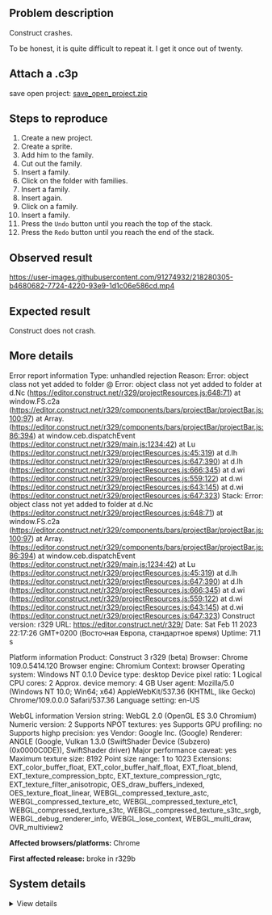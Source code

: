 ## Problem description

Construct crashes.

To be honest, it is quite difficult to repeat it. I get it once out of twenty.

## Attach a .c3p

save open project: [save_open_project.zip](https://github.com/WilsonPercival/WilsonPercival/files/10714672/save_open_project.zip)

## Steps to reproduce

1. Create a new project.
2. Create a sprite.
3. Add him to the family.
4. Cut out the family.
5. Insert a family.
6. Click on the folder with families.
7. Insert a family.
8. Insert again.
9. Click on a family.
10. Insert a family.
11. Press the `Undo` button until you reach the top of the stack.
12. Press the `Redo` button until you reach the end of the stack.

## Observed result

https://user-images.githubusercontent.com/91274932/218280305-b4680682-7724-4220-93e9-1d1c06e586cd.mp4

## Expected result

Construct does not crash.

## More details

Error report information
Type: unhandled rejection
Reason: Error: object class not yet added to folder @ Error: object class not yet added to folder at d.Nc (https://editor.construct.net/r329/projectResources.js:648:71) at window.FS.c2a (https://editor.construct.net/r329/components/bars/projectBar/projectBar.js:100:97) at Array. (https://editor.construct.net/r329/components/bars/projectBar/projectBar.js:86:394) at window.ceb.dispatchEvent (https://editor.construct.net/r329/main.js:1234:42) at Lu (https://editor.construct.net/r329/projectResources.js:45:319) at d.Ih (https://editor.construct.net/r329/projectResources.js:647:390) at d.Ih (https://editor.construct.net/r329/projectResources.js:666:345) at d.wi (https://editor.construct.net/r329/projectResources.js:559:122) at d.wi (https://editor.construct.net/r329/projectResources.js:643:145) at d.wi (https://editor.construct.net/r329/projectResources.js:647:323)
Stack: Error: object class not yet added to folder at d.Nc (https://editor.construct.net/r329/projectResources.js:648:71) at window.FS.c2a (https://editor.construct.net/r329/components/bars/projectBar/projectBar.js:100:97) at Array. (https://editor.construct.net/r329/components/bars/projectBar/projectBar.js:86:394) at window.ceb.dispatchEvent (https://editor.construct.net/r329/main.js:1234:42) at Lu (https://editor.construct.net/r329/projectResources.js:45:319) at d.Ih (https://editor.construct.net/r329/projectResources.js:647:390) at d.Ih (https://editor.construct.net/r329/projectResources.js:666:345) at d.wi (https://editor.construct.net/r329/projectResources.js:559:122) at d.wi (https://editor.construct.net/r329/projectResources.js:643:145) at d.wi (https://editor.construct.net/r329/projectResources.js:647:323)
Construct version: r329
URL: https://editor.construct.net/r329/
Date: Sat Feb 11 2023 22:17:26 GMT+0200 (Восточная Европа, стандартное время)
Uptime: 71.1 s

Platform information
Product: Construct 3 r329 (beta)
Browser: Chrome 109.0.5414.120
Browser engine: Chromium
Context: browser
Operating system: Windows NT 0.1.0
Device type: desktop
Device pixel ratio: 1
Logical CPU cores: 2
Approx. device memory: 4 GB
User agent: Mozilla/5.0 (Windows NT 10.0; Win64; x64) AppleWebKit/537.36 (KHTML, like Gecko) Chrome/109.0.0.0 Safari/537.36
Language setting: en-US

WebGL information
Version string: WebGL 2.0 (OpenGL ES 3.0 Chromium)
Numeric version: 2
Supports NPOT textures: yes
Supports GPU profiling: no
Supports highp precision: yes
Vendor: Google Inc. (Google)
Renderer: ANGLE (Google, Vulkan 1.3.0 (SwiftShader Device (Subzero) (0x0000C0DE)), SwiftShader driver)
Major performance caveat: yes
Maximum texture size: 8192
Point size range: 1 to 1023
Extensions: EXT_color_buffer_float, EXT_color_buffer_half_float, EXT_float_blend, EXT_texture_compression_bptc, EXT_texture_compression_rgtc, EXT_texture_filter_anisotropic, OES_draw_buffers_indexed, OES_texture_float_linear, WEBGL_compressed_texture_astc, WEBGL_compressed_texture_etc, WEBGL_compressed_texture_etc1, WEBGL_compressed_texture_s3tc, WEBGL_compressed_texture_s3tc_srgb, WEBGL_debug_renderer_info, WEBGL_lose_context, WEBGL_multi_draw, OVR_multiview2

**Affected browsers/platforms:** Chrome

**First affected release:** broke in r329b

## System details

<details><summary>View details</summary>

Platform information
Product: Construct 3 r329 (beta)
Browser: Chrome 109.0.5414.120
Browser engine: Chromium
Context: browser
Operating system: Windows NT 0.1.0
Device type: desktop
Device pixel ratio: 1
Logical CPU cores: 2
Approx. device memory: 4 GB
User agent: Mozilla/5.0 (Windows NT 10.0; Win64; x64) AppleWebKit/537.36 (KHTML, like Gecko) Chrome/109.0.0.0 Safari/537.36
Language setting: en-US

Local storage
Storage quota (approx): 59 gb
Storage usage (approx): 167 mb (0.3%)
Persistant storage: No

Browser support notes
This list contains missing features that are not required, but could improve performance or user experience if supported.

UI effects are disabled in settings.
WebGL indicates a major performance caveat. It is probably using software rendering.
WebGL information
Version string: WebGL 2.0 (OpenGL ES 3.0 Chromium)
Numeric version: 2
Supports NPOT textures: yes
Supports GPU profiling: no
Supports highp precision: yes
Vendor: Google Inc. (Google)
Renderer: ANGLE (Google, Vulkan 1.3.0 (SwiftShader Device (Subzero) (0x0000C0DE)), SwiftShader driver)
Major performance caveat: yes
Maximum texture size: 8192
Point size range: 1 to 1023
Extensions:

EXT_color_buffer_float
EXT_color_buffer_half_float
EXT_float_blend
EXT_texture_compression_bptc
EXT_texture_compression_rgtc
EXT_texture_filter_anisotropic
OES_draw_buffers_indexed
OES_texture_float_linear
WEBGL_compressed_texture_astc
WEBGL_compressed_texture_etc
WEBGL_compressed_texture_etc1
WEBGL_compressed_texture_s3tc
WEBGL_compressed_texture_s3tc_srgb
WEBGL_debug_renderer_info
WEBGL_lose_context
WEBGL_multi_draw
OVR_multiview2
Audio information
System sample rate: 48000 Hz
Output channels: 2
Output interpretation: speakers
Supported decode formats:

WebM Opus (audio/webm; codecs=opus)
Ogg Opus (audio/ogg; codecs=opus)
WebM Vorbis (audio/webm; codecs=vorbis)
Ogg Vorbis (audio/ogg; codecs=vorbis)
MPEG-4 AAC (audio/mp4; codecs=mp4a.40.5)
MP3 (audio/mpeg)
FLAC (audio/flac)
PCM WAV (audio/wav; codecs=1)
Supported encode formats:

WebM Opus (audio/webm; codecs=opus)
Video information
Supported decode formats:

WebM AV1 (video/webm; codecs=av01.0.00M.08)
MP4 AV1 (video/mp4; codecs=av01.0.00M.08)
WebM VP9 (video/webm; codecs=vp9)
WebM VP8 (video/webm; codecs=vp8)
Ogg Theora (video/ogg; codecs=theora)
H.264 (video/mp4; codecs=avc1.42E01E)
Supported encode formats:

WebM VP9 (video/webm; codecs=vp9)
WebM VP8 (video/webm; codecs=vp8)

</details>
